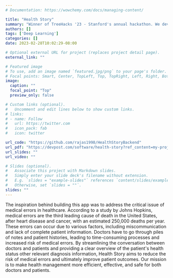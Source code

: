 ```yaml
---
# Documentation: https://wowchemy.com/docs/managing-content/

title: "Health Story"
summary: "Winner of TreeHacks '23 - Stanford's annual hackathon. We develop a novel AI-driven system to reduce medical errors in the US healthcare system."
authors: []
tags: ['Deep Learning']
categories: []
date: 2023-02-28T10:02:29-08:00

# Optional external URL for project (replaces project detail page).
external_link: ""

# Featured image
# To use, add an image named `featured.jpg/png` to your page's folder.
# Focal points: Smart, Center, TopLeft, Top, TopRight, Left, Right, BottomLeft, Bottom, BottomRight.
image:
  caption: ""
  focal_point: "Top"
  preview_only: false

# Custom links (optional).
#   Uncomment and edit lines below to show custom links.
# links:
# - name: Follow
#   url: https://twitter.com
#   icon_pack: fab
#   icon: twitter

url_code: "https://github.com/rajas1998/HealthStoryBackend"
url_pdf: "https://devpost.com/software/health-story?ref_content=my-projects-tab&ref_feature=my_projects"
url_slides: ""
url_video: ""

# Slides (optional).
#   Associate this project with Markdown slides.
#   Simply enter your slide deck's filename without extension.
#   E.g. `slides = "example-slides"` references `content/slides/example-slides.md`.
#   Otherwise, set `slides = ""`.
slides: ""
---
```

The inspiration behind building this app was to address the critical issue of medical errors in healthcare. According to a study by Johns Hopkins, medical errors are the third leading cause of death in the United States, after heart disease and cancer, with an estimated 250,000 deaths per year. These errors can occur due to various factors, including miscommunication and lack of complete patient information. Doctors have to go through piles of notes and patient histories, leading to time-consuming processes and increased risk of medical errors. By streamlining the conversation between doctors and patients and providing a clear overview of the patient's health status other relevant diagnosis information, Health Story aims to reduce the risk of medical errors and ultimately improve patient outcomes. Our mission is to make health management more efficient, effective, and safe for both doctors and patients.

